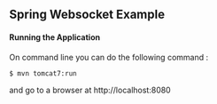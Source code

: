 ## Spring Websocket Example

#### Running the Application
On command line you can do the following command :

```
$ mvn tomcat7:run
```

and go to a browser at http://localhost:8080